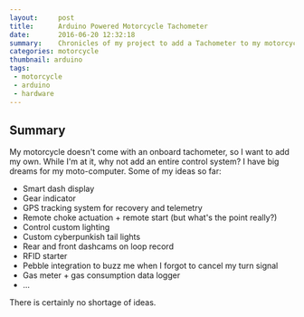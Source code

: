```yaml
---
layout:     post
title:      Arduino Powered Motorcycle Tachometer
date:       2016-06-20 12:32:18
summary:    Chronicles of my project to add a Tachometer to my motorcycle. 
categories: motorcycle
thumbnail: arduino
tags:
 - motorcycle
 - arduino 
 - hardware
---
```


## Summary

My motorcycle doesn't come with an onboard tachometer, so I want to add my own. While I'm at it, why not add an entire control system? I have big dreams for my moto-computer. Some of my ideas so far:

   * Smart dash display
   * Gear indicator
   * GPS tracking system for recovery and telemetry
   * Remote choke actuation + remote start (but what's the point really?)
   * Control custom lighting
   * Custom cyberpunkish tail lights
   * Rear and front dashcams on loop record
   * RFID starter
   * Pebble integration to buzz me when I forgot to cancel my turn signal
   * Gas meter + gas consumption data logger
   * ...

There is certainly no shortage of ideas. 


